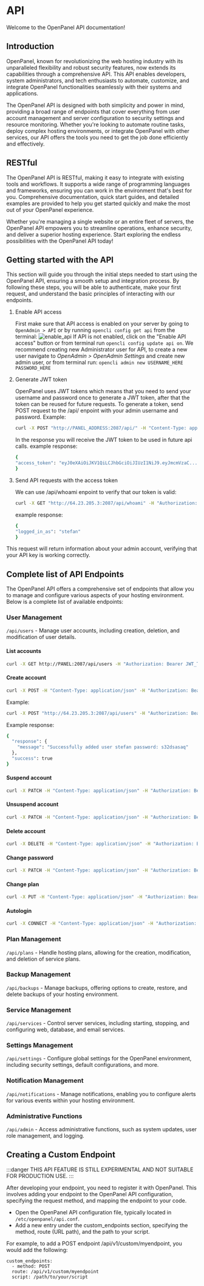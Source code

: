# API

Welcome to the OpenPanel API documentation!

## Introduction

OpenPanel, known for revolutionizing the web hosting industry with its unparalleled flexibility and robust security features, now extends its capabilities through a comprehensive API. This API enables developers, system administrators, and tech enthusiasts to automate, customize, and integrate OpenPanel functionalities seamlessly with their systems and applications.

The OpenPanel API is designed with both simplicity and power in mind, providing a broad range of endpoints that cover everything from user account management and server configuration to security settings and resource monitoring. Whether you're looking to automate routine tasks, deploy complex hosting environments, or integrate OpenPanel with other services, our API offers the tools you need to get the job done efficiently and effectively.


## RESTful

The OpenPanel API is RESTful, making it easy to integrate with existing tools and workflows. It supports a wide range of programming languages and frameworks, ensuring you can work in the environment that's best for you. Comprehensive documentation, quick start guides, and detailed examples are provided to help you get started quickly and make the most out of your OpenPanel experience.

Whether you're managing a single website or an entire fleet of servers, the OpenPanel API empowers you to streamline operations, enhance security, and deliver a superior hosting experience. Start exploring the endless possibilities with the OpenPanel API today!

## Getting started with the API

This section will guide you through the initial steps needed to start using the OpenPanel API, ensuring a smooth setup and integration process. By following these steps, you will be able to authenticate, make your first request, and understand the basic principles of interacting with our endpoints.

1. Enable API access

   First make sure that API access is enabled on your server by going to `OpenAdmin > API` or by running `opencli config get api` from the terminal:
   ![enable_api](https://i.postimg.cc/L6vwMQ4t/image.png)
   If API is not enabled, click on the "Enable API access" button or from terminal run `opencli config update api on`.
   We recommend creating new Administrator user for API, to create a new user navigate to *OpenAdmin > OpenAdmin Settings* and create new admin user, or from terminal run: `opencli admin new USERNAME_HERE PASSWORD_HERE`

3. Generate JWT token
   
   OpenPanel uses JWT tokens which means that you need to send your username and password once to generate a JWT token, after that the token can be reused for future requests.
   To generate a token, send POST request to the /api/ enpoint with your admin username and password. Example:
   ```bash
   curl -X POST "http://PANEL_ADDRESS:2087/api/" -H "Content-Type: application/json" -d '{"username":"stefan","password":"megamind728"}'
   ```
   In the response you will receive the JWT token to be used in future api calls. example response:
   ```bash
   {
   "access_token": "eyJ0eXAiOiJKV1QiLCJhbGciOiJIUzI1NiJ9.eyJmcmVzaC.....PvCboDVHkJ1rTerBns"
   }
   ```

4. Send API requests with the access token

   We can use /api/whoami enpoint to verify that our token is valid:
   ```bash
   curl -X GET "http://64.23.205.3:2087/api/whoami" -H "Authorization: Bearer eyJ0eXAiOiJKV1QiLCJhbGciOiJIUzI1NiJ9.eyJmcmVzaCI6ZmFsc2U...kJ1rTerBns"
   ```
   example response:
   ```bash
   {
   "logged_in_as": "stefan"
   }
   ```
  This request will return information about your admin account, verifying that your API key is working correctly.


## Complete list of API Endpoints

The OpenPanel API offers a comprehensive set of endpoints that allow you to manage and configure various aspects of your hosting environment. Below is a complete list of available endpoints:

### User Management
`/api/users` - Manage user accounts, including creation, deletion, and modification of user details.


#### List accounts

```bash
curl -X GET http://PANEL:2087/api/users -H "Authorization: Bearer JWT_TOKEN_HERE"
```

#### Create account

```bash
curl -X POST -H "Content-Type: application/json" -H "Authorization: Bearer JWT_TOKEN_HERE" -d '{"email": "EMAIL_HERE", "username": "USERNAME_HERE", "password": "PASSWORD_HERE", "plan_name": "PLAN_NAME_HERE"}' http://PANEL:2087/api/users
```

Example: 
```bash
curl -X POST "http://64.23.205.3:2087/api/users" -H "Authorization: Bearer eyJ0eXAiOiJKV1QiLCJhbGcBns" -H "Content-Type: application/json" -d '{"username":"stefan","password":"s32dsasaq","email":"stefan@pejcic.rs","plan_name":"default_plan_nginx"}'
```
Example response:
```bash
{
  "response": {
    "message": "Successfully added user stefan password: s32dsasaq"
  },
  "success": true
}
```

#### Suspend account

```bash
curl -X PATCH -H "Content-Type: application/json" -H "Authorization: Bearer JWT_TOKEN_HERE" -d '{"action": "suspend"}' http://PANEL:2087/api/users/USERNAME_HERE
```

#### Unsuspend account

```bash
curl -X PATCH -H "Content-Type: application/json" -H "Authorization: Bearer JWT_TOKEN_HERE" -d '{"action": "unsuspend"}' http://PANEL:2087/api/users/USERNAME_HERE
```

#### Delete account

```bash
curl -X DELETE -H "Content-Type: application/json" -H "Authorization: Bearer JWT_TOKEN_HERE" http://PANEL:2087/api/users/USERNAME_HERE
```

#### Change password

```bash
curl -X PATCH -H "Content-Type: application/json" -H "Authorization: Bearer JWT_TOKEN_HERE" -d '{"password": "NEW_PASSWORD_HERE"}' http://PANEL:2087/api/users/USERNAME_HERE
```

#### Change plan

```bash
curl -X PUT -H "Content-Type: application/json" -H "Authorization: Bearer JWT_TOKEN_HERE" -d '{"plan_name": "PLAN_NAME_HERE"}' http://PANEL:2087/api/users/USERNAME_HERE
```

#### Autologin

```bash
curl -X CONNECT -H "Content-Type: application/json" -H "Authorization: Bearer JWT_TOKEN_HERE" http://PANEL:2087/api/users/USERNAME_HERE
```

### Plan Management
`/api/plans` - Handle hosting plans, allowing for the creation, modification, and deletion of service plans.

### Backup Management
`/api/backups` - Manage backups, offering options to create, restore, and delete backups of your hosting environment.

### Service Management
`/api/services` - Control server services, including starting, stopping, and configuring web, database, and email services.

### Settings Management
`/api/settings` - Configure global settings for the OpenPanel environment, including security settings, default configurations, and more.

### Notification Management
`/api/notifications` - Manage notifications, enabling you to configure alerts for various events within your hosting environment.

### Administrative Functions
`/api/admin` - Access administrative functions, such as system updates, user role management, and logging.



## Creating a Custom Endpoint

:::danger
THIS API FEATURE IS STILL EXPERIMENTAL AND NOT SUITABLE FOR PRODUCTION USE.
:::

After developing your endpoint, you need to register it with OpenPanel. This involves adding your endpoint to the OpenPanel API configuration, specifying the request method, and mapping the endpoint to your code.

- Open the OpenPanel API configuration file, typically located in `/etc/openpanel/api.conf`.
- Add a new entry under the custom_endpoints section, specifying the method, route (URL path), and the path to your script.

For example, to add a POST endpoint /api/v1/custom/myendpoint, you would add the following:
```
custom_endpoints:
  - method: POST
  route: /api/v1/custom/myendpoint
  script: /path/to/your/script
```
